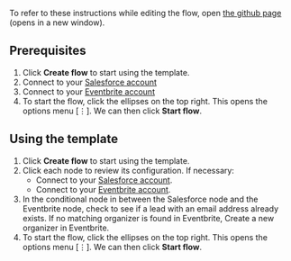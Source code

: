 To refer to these instructions while editing the flow, open [the github page]() (opens in a new window).

## Prerequisites

1. Click **Create flow** to start using the template.
2. Connect to your [Salesforce account](http://ibm.biz/ach2salesforce)
3. Connect to your [Eventbrite account](https://www.ibm.com/docs/en/app-connect/cloud?topic=apps-eventbrite)
4. To start the flow, click the ellipses on the top right. This opens the options menu [&#8942;]. We can then click **Start flow**.

## Using the template

1. Click **Create flow** to start using the template.
2. Click each node to review its configuration. If necessary:
   - Connect to your [Salesforce account](https://developer.ibm.com/integration/docs/app-connect/how-to-guides-for-apps/use-ibm-app-connect-salesforce/).
   - Connect to your [Eventbrite account](https://www.ibm.com/docs/en/app-connect/cloud?topic=apps-eventbrite).
3. In the conditional node in between the Salesforce node and the Eventbrite node, check to see if a lead with an email address already exists. If no matching organizer is found in Eventbrite, Create a new organizer in Eventbrite.
4. To start the flow, click the ellipses on the top right. This opens the options menu [&#8942;]. We can then click **Start flow**.
